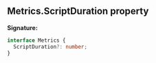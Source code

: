 ## Metrics.ScriptDuration property

**Signature:**

```typescript
interface Metrics {
  ScriptDuration?: number;
}
```
